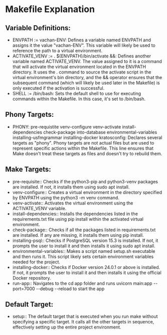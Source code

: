 # Makefile Explanation

## Variable Definitions:

- ENVPATH := vachan-ENV: Defines a variable named ENVPATH and assigns it the value "vachan-ENV". This variable will likely be used to reference the path to a virtual environment.
- ACTIVATE_VENV := . $(ENVPATH)/bin/activate &&: Defines another variable named ACTIVATE_VENV. The value assigned to it is a command that will activate the virtual environment located in the ENVPATH directory. It uses the . command to source the activate script in the virtual environment's bin directory, and the && operator ensures that the subsequent command (which will likely be used later in the Makefile) is only executed if the activation is successful.
- SHELL := /bin/bash: Sets the default shell to use for executing commands within the Makefile. In this case, it's set to /bin/bash.

## Phony Targets:

- PHONY: pre-requistite venv-configure venv-activate install-dependencies check-package into-database environmental-variables installing-usfmgrammar installing-docker kratosconfig: Declares several targets as "phony". Phony targets are not actual files but are used to represent specific actions within the Makefile. This line ensures that Make doesn't treat these targets as files and doesn't try to rebuild them.

## Make Targets:

- pre-requisite:: Checks if the python3-pip and python3-venv packages are installed. If not, it installs them using sudo apt install.
- venv-configure:: Creates a virtual environment in the directory specified by ENVPATH using the python3 -m venv command.
- venv-activate:: Activates the virtual environment using the ACTIVATE_VENV variable.
- install-dependencies:: Installs the dependencies listed in the requirements.txt file using pip install within the activated virtual environment.
- check-package:: Checks if all the packages listed in requirements.txt are installed. If any are missing, it installs them using pip install.
- installing-psql:: Checks if PostgreSQL version 15.3 is installed. If not, it prompts the user to install it and then installs it using sudo apt install.
- environmental-variables:: Makes a script named setup.sh executable and then runs it. This script likely sets certain environment variables needed for the project.
- installing-docker:: Checks if Docker version 24.0.1 or above is installed. If not, it prompts the user to install it and then installs it using the official Docker repository.
- run-app:: Navigates to the cd app folder and runs uvicorn main:app --port=7000 --debug --reload to start the app

## Default Target:

- setup:: The default target that is executed when you run make without specifying a specific target. It calls all the other targets in sequence, effectively setting up the entire project environment.